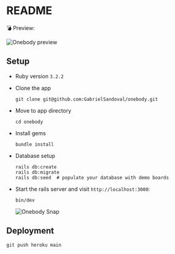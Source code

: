 # README

💣 Preview:

![Onebody preview](https://github.com/GabrielSandoval/onebody/assets/6015897/e591e466-2530-4f7d-a7fd-0aa02969da15)


## Setup

* Ruby version
`3.2.2`

* Clone the app

  ```
  git clone git@github.com:GabrielSandoval/onebody.git
  ```

* Move to app directory

  ```
  cd onebody
  ```

* Install gems

  ```
  bundle install
  ```

* Database setup

  ```
  rails db:create
  rails db:migrate
  rails db:seed  # populate your database with demo boards
  ```

* Start the rails server and visit `http://localhost:3000`:
  ```
  bin/dev
  ```

  ![Onebody Snap](https://github.com/GabrielSandoval/onebody/assets/6015897/7a712e06-3954-4d60-b976-84736d8234fb)


## Deployment

  ```
  git push heroku main
  ```
